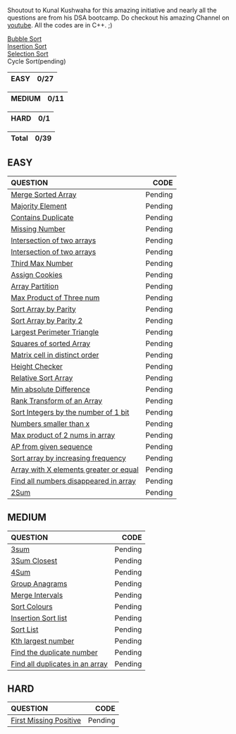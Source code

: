 Shoutout to Kunal Kushwaha for this amazing initiative and nearly all the questions are from his DSA bootcamp. Do checkout his 
amazing Channel on [youtube](https://www.youtube.com/c/KunalKushwaha/featured).
All the codes are in C++.  ;)

[Bubble Sort](https://github.com/VatsalNilay/Basic-DSA-CPP/blob/main/Sorting/bubbleSort.cpp)  
[Insertion Sort](https://github.com/VatsalNilay/Basic-DSA-CPP/blob/main/Sorting/insertionSort.cpp)  
[Selection Sort](https://github.com/VatsalNilay/Basic-DSA-CPP/blob/main/Sorting/selectionSort.cpp)  
Cycle Sort(pending)

| EASY | 0/27 |
| ---- |---- |  

| MEDIUM | 0/11 |
| ---- |---- |

| HARD | 0/1 |
| ---- |---- |  

| Total | 0/39 |
| ---- |---- |  

## EASY

| QUESTION | CODE |
| :------- | ----: |
| [Merge Sorted Array](https://leetcode.com/problems/merge-sorted-array/) | Pending|
| [Majority Element](https://leetcode.com/problems/majority-element/) | Pending |
| [Contains Duplicate](https://leetcode.com/problems/contains-duplicate/) | Pending |
| [Missing Number](https://leetcode.com/problems/missing-number/) | Pending |
| [Intersection of two arrays](https://leetcode.com/problems/intersection-of-two-arrays/) | Pending |
| [Intersection of two arrays](https://leetcode.com/problems/intersection-of-two-arrays-ii/) | Pending |
| [Third Max Number](https://leetcode.com/problems/third-maximum-number/) | Pending |
| [Assign Cookies](https://leetcode.com/problems/assign-cookies/) | Pending |
| [Array Partition](https://leetcode.com/problems/array-partition-i/) | Pending |
| [Max Product of Three num](https://leetcode.com/problems/maximum-product-of-three-numbers/) | Pending |
| [Sort Array by Parity](https://leetcode.com/problems/sort-array-by-parity/) | Pending |
| [Sort Array by Parity 2](https://leetcode.com/problems/sort-array-by-parity-ii/) | Pending |
| [Largest Perimeter Triangle](https://leetcode.com/problems/largest-perimeter-triangle/) | Pending |
| [Squares of sorted Array](https://leetcode.com/problems/squares-of-a-sorted-array/) | Pending |
| [Matrix cell in distinct order](https://leetcode.com/problems/matrix-cells-in-distance-order/) | Pending |
| [Height Checker](https://leetcode.com/problems/height-checker/) | Pending |
| [Relative Sort Array](https://leetcode.com/problems/relative-sort-array/) | Pending |
| [Min absolute Difference](https://leetcode.com/problems/minimum-absolute-difference/) | Pending |
| [Rank Transform of an Array](https://leetcode.com/problems/rank-transform-of-an-array/) | Pending |
| [Sort Integers by the number of 1 bit](https://leetcode.com/problems/sort-integers-by-the-number-of-1-bits/) | Pending |
| [Numbers smaller than x](https://leetcode.com/problems/how-many-numbers-are-smaller-than-the-current-number/) | Pending |
| [Max product of 2 nums in array](https://leetcode.com/problems/maximum-product-of-two-elements-in-an-array/) | Pending |
| [AP from given sequence  ](https://leetcode.com/problems/can-make-arithmetic-progression-from-sequence/) | Pending |
| [Sort array by increasing frequency](https://leetcode.com/problems/sort-array-by-increasing-frequency/) | Pending |
| [Array with X elements greater or equal](https://leetcode.com/problems/special-array-with-x-elements-greater-than-or-equal-x/) | Pending |
| [Find all numbers disappeared in array ](https://leetcode.com/problems/find-all-numbers-disappeared-in-an-array/) | Pending | [Set Mismatch](https://leetcode.com/problems/set-mismatch/) | Pending |
| [2Sum](https://leetcode.com/problems/two-sum/) | Pending |

## MEDIUM
| QUESTION | CODE |
| :--- | ---: |
| [3sum](https://leetcode.com/problems/3sum/) | Pending |
| [3Sum Closest](https://leetcode.com/problems/3sum-closest/) | Pending |
| [4Sum](https://leetcode.com/problems/4sum/) | Pending |
| [Group Anagrams](https://leetcode.com/problems/group-anagrams/) | Pending |
| [Merge Intervals](https://leetcode.com/problems/merge-intervals/) | Pending |
| [Sort Colours](https://leetcode.com/problems/sort-colors/) | Pending |
| [Insertion Sort list](https://leetcode.com/problems/insertion-sort-list/) | Pending |
| [Sort List](https://leetcode.com/problems/sort-list/) | Pending |
| [Kth largest number](https://leetcode.com/problems/largest-number/) | Pending |
| [Find the duplicate number](https://leetcode.com/problems/find-the-duplicate-number/) | Pending |
| [Find all duplicates in an array](https://leetcode.com/problems/find-all-duplicates-in-an-array/) | Pending |

## HARD
| QUESTION | CODE | 
| :--- | ---: |
| [First Missing Positive](https://leetcode.com/problems/first-missing-positive/) | Pending |
